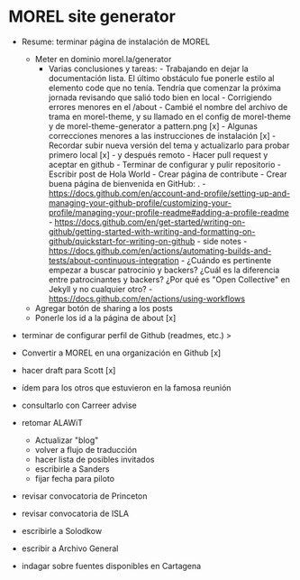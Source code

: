 # MOREL site generator

- Resume: terminar página de instalación de MOREL
	- Meter en dominio morel.la/generator
		- Varias conclusiones y tareas:
                - Trabajando en dejar la documentación lista. El último obstáculo fue ponerle estilo al elemento code que no tenía. Tendría que comenzar la próxima jornada revisando que salió todo bien en local
                  - Corrigiendo errores menores en el /about
                    - Cambié el nombre del archivo de trama en morel-theme, y su llamado en el config de morel-theme y de morel-theme-generator a pattern.png [x]
                    - Algunas correcciones menores a las instrucciones de instalación [x]
                    - Recordar subir nueva versión del tema y actualizarlo para probar primero local [x]
                    - y después remoto
                - Hacer pull request y aceptar en github
				- Terminar de configurar y pulir repositorio
            	- Escribir post de Hola World
            	- Crear página de contribute
            	- Crear buena página de bienvenida en GitHub: .
              		- https://docs.github.com/en/account-and-profile/setting-up-and-managing-your-github-profile/customizing-your-profile/managing-your-profile-readme#adding-a-profile-readme
              		- https://docs.github.com/en/get-started/writing-on-github/getting-started-with-writing-and-formatting-on-github/quickstart-for-writing-on-github
        			- side notes
        				- https://docs.github.com/en/actions/automating-builds-and-tests/about-continuous-integration
        				- ¿Cuándo es pertinente empezar a buscar patrocinio y backers? ¿Cuál es la diferencia entre patrocinantes y backers? ¿Por qué es "Open Collective" en Jekyll y no cualquier otro?
        				- https://docs.github.com/en/actions/using-workflows
	- Agregar botón de sharing a los posts
	- Ponerle los id a la página de about [x]
- terminar de configurar perfil de Github (readmes, etc.) >
- Convertir a MOREL en una organización en Github [x]
- hacer draft para Scott [x]
- ídem para los otros que estuvieron en la famosa reunión
- consultarlo con Carreer advise


- retomar ALAWiT
	- Actualizar "blog"
	- volver a flujo de traducción
	- hacer lista de posibles invitados
	- escribirle a Sanders
	- fijar fecha para piloto
- revisar convocatoria de Princeton
- revisar convocatoria de ISLA
- escribirle a Solodkow
- escribir a Archivo General
- indagar sobre fuentes disponibles en Cartagena
